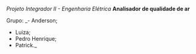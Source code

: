 _Projeto Integrador II - Engenharia Elétrica_
**Analisador de qualidade de ar**

Grupo:
_- Anderson;
- Luiza;
- Pedro Henrique;
- Patrick._
